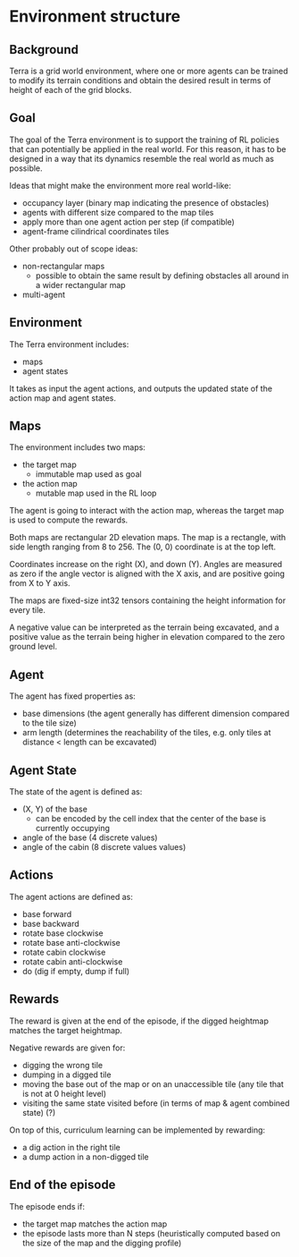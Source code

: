 # Environment structure

## Background
Terra is a grid world environment, where one or more agents can be trained to modify its terrain conditions and obtain the desired result in terms of height of each of the grid blocks.

## Goal
The goal of the Terra environment is to support the training of RL policies that can potentially be applied in the real world. For this reason, it has to be designed in a way that its dynamics resemble the real world as much as possible.

Ideas that might make the environment more real world-like:
- occupancy layer (binary map indicating the presence of obstacles)
- agents with different size compared to the map tiles
- apply more than one agent action per step (if compatible)
- agent-frame cilindrical coordinates tiles

Other probably out of scope ideas:
- non-rectangular maps
    - possible to obtain the same result by defining obstacles all around in a wider rectangular map
- multi-agent


## Environment
The Terra environment includes:
- maps
- agent states

It takes as input the agent actions, and outputs the updated state of the action map and agent states.

## Maps
The environment includes two maps:
- the target map
    - immutable map used as goal
- the action map
    - mutable map used in the RL loop

The agent is going to interact with the action map, whereas the target map is used to compute the rewards.

Both maps are rectangular 2D elevation maps.
The map is a rectangle, with side length ranging from 8 to 256.
The (0, 0) coordinate is at the top left.

Coordinates increase on the right (X), and down (Y). Angles are measured as zero if the angle vector is aligned with the X axis, and are positive going from X to Y axis.

The maps are fixed-size int32 tensors containing the height information for every tile.

A negative value can be interpreted as the terrain being excavated, and a positive value as the terrain being higher in elevation compared to the zero ground level.

## Agent
The agent has fixed properties as:
- base dimensions (the agent generally has different dimension compared to the tile size)
- arm length (determines the reachability of the tiles, e.g. only tiles at distance < length can be excavated) 

## Agent State
The state of the agent is defined as:
- (X, Y) of the base
    - can be encoded by the cell index that the center of the base is currently occupying
- angle of the base (4 discrete values)
- angle of the cabin (8 discrete values values)

## Actions
The agent actions are defined as:
- base forward
- base backward
- rotate base clockwise
- rotate base anti-clockwise
- rotate cabin clockwise
- rotate cabin anti-clockwise
- do (dig if empty, dump if full)

## Rewards
The reward is given at the end of the episode, if the digged heightmap matches the target heightmap.

Negative rewards are given for:
- digging the wrong tile
- dumping in a digged tile
- moving the base out of the map or on an unaccessible tile (any tile that is not at 0 height level)
- visiting the same state visited before (in terms of map & agent combined state) (?)

On top of this, curriculum learning can be implemented by rewarding:
- a dig action in the right tile
- a dump action in a non-digged tile

## End of the episode
The episode ends if:
- the target map matches the action map
- the episode lasts more than N steps (heuristically computed based on the size of the map and the digging profile)
